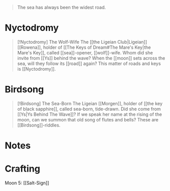 > The sea has always been the widest road.
# Nyctodromy
> [!Nyctodromy] The Wolf-Wife
> The [[the Ligeian Club|Ligeian]] [[Rowena]], holder of [[The Keys of Dream#The Mare's Key|the Mare's Key]], called [[sea]]-opener, [[wolf]]-wife. Whom did she invite from [[Ys]] behind the wave? When the [[moon]] sets across the sea, will they follow its [[road]] again? This matter of roads and keys is [[Nyctodromy]].
# Birdsong
> [!Birdsong] The Sea-Born
> The Ligeian [[Morgen]], holder of [[the key of black sapphire]], called sea-born, tide-drawn. Did she come from [[Ys|Ys Behind The Wave]]? If we speak her name at the rising of the moon, can we summon that old song of flutes and bells? These are [[Birdsong]]-riddles.
# Notes

# Crafting
Moon 5: [[Salt-Sign]]
